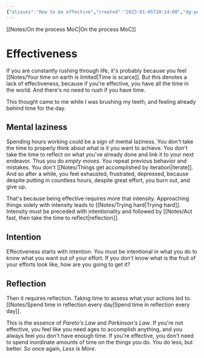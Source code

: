 ```yaml
---
{"aliases":"How to be effective","created":"2023-01-05T10:14:00","dg-publish":true,"permalink":"/notes/effectiveness/","dgPassFrontmatter":true,"updated":"2024-12-22T16:24:11.257+01:00"}
---
```


[[Notes/On the process MoC\|On the process MoC]]
# Effectiveness
If you are constantly rushing through life, it's probably because you feel [[Notes/Your time on earth is limited\|Time is scarce]]. But this denotes a lack of effectiveness, because if you're effective, you have all the time in the world. And there's no need to rush if you have time.

This thought came to me while I was brushing my teeth, and feeling already behind time for the day. 
## Mental laziness
Spending hours working could be a sign of mental laziness. 
You don't take the time to properly think about what is it you want to achieve. 
You don't take the time to reflect on what you've already done and link it to your next endeavor.
Thus you do *empty moves*. You repeat previous behavior and mistakes. You don't [[Notes/Things get accomplished by iteration\|iterate]].
And so after a while, you feel exhausted, frustrated, depressed, because despite putting in countless hours, despite great effort, you burn out, and give up.

That's because being effective requires more that intensity. Approaching things solely with intensity leads to [[Notes/Trying hard\|Trying hard]]. Intensity must be preceded with intentionality and followed by [[Notes/Act fast, then take the time to reflect\|reflection]].
## Intention
Effectiveness starts with intention. 
You must be intentional in what you do to know what you want out of your effort.
If you don't know what is the fruit of your efforts look like, how are you going to get it?
## Reflection
Then it requires reflection. Taking time to assess what your actions led to.
[[Notes/Spend time in reflection every day\|Spend time in reflection every day]].

This is the essence of *Pareto's Law* and *Parkinson's Law*. 
If you're not effective, you feel like you need ages to accomplish anything, and you always feel you don't have enough time.
If you're effective, you don't need to spend inordinate amounts of time on the things you do. You do less, but better. So once again, *Less Is More*.